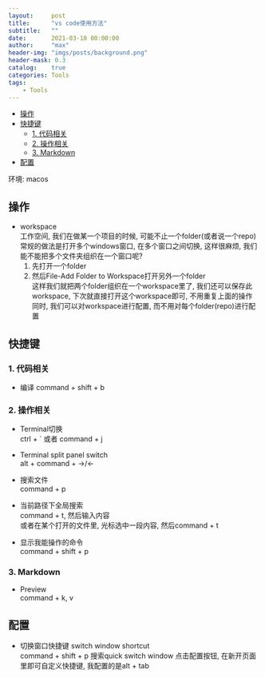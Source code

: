 ```yaml
---
layout:     post
title:      "vs code使用方法"
subtitle:   ""
date:       2021-03-10 00:00:00
author:     "max"
header-img: "imgs/posts/background.png"
header-mask: 0.3
catalog:    true
categories: Tools
tags:
    - Tools
---
```


<!-- TOC -->

- [操作](#操作)
- [快捷键](#快捷键)
  - [1. 代码相关](#1-代码相关)
  - [2. 操作相关](#2-操作相关)
  - [3. Markdown](#3-markdown)
- [配置](#配置)

<!-- /TOC -->

环境: macos

<a id="markdown-操作" name="操作"></a>
## 操作

- workspace  
    工作空间, 我们在做某一个项目的时候, 可能不止一个folder(或者说一个repo)  
    常规的做法是打开多个windows窗口, 在多个窗口之间切换, 这样很麻烦, 我们能不能把多个文件夹组织在一个窗口呢?  
    1. 先打开一个folder
    2. 然后File-Add Folder to Workspace打开另外一个folder  
    这样我们就把两个folder组织在一个workspace里了, 我们还可以保存此workspace, 下次就直接打开这个workspace即可, 不用重复上面的操作  
    同时, 我们可以对workspace进行配置, 而不用对每个folder(repo)进行配置

<a id="markdown-快捷键" name="快捷键"></a>
## 快捷键

<a id="markdown-1-代码相关" name="1-代码相关"></a>
### 1. 代码相关

- 编译 command + shift + b

<a id="markdown-2-操作相关" name="2-操作相关"></a>
### 2. 操作相关

- Terminal切换  
    ctrl + ` 或者 command + j

- Terminal split panel switch  
  alt + command + ->/<-

- 搜索文件  
    command + p

- 当前路径下全局搜索  
    command + t, 然后输入内容  
    或者在某个打开的文件里, 光标选中一段内容, 然后command + t

- 显示我能操作的命令  
    command + shift + p

<a id="markdown-3-markdown" name="3-markdown"></a>
### 3. Markdown

- Preview  
  command + k, v
<a id="markdown-配置" name="配置"></a>

## 配置

- 切换窗口快捷键 switch window shortcut  
command + shift + p 搜索quick switch window
点击配置按钮, 在新开页面里即可自定义快捷键, 我配置的是alt + tab